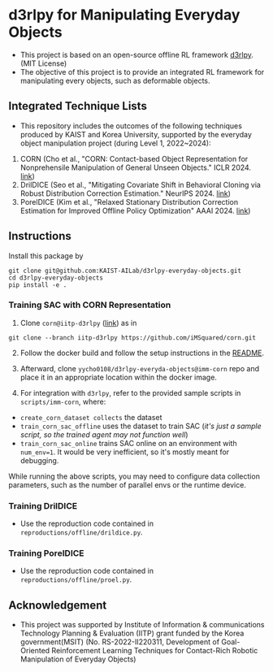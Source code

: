 # d3rlpy for Manipulating Everyday Objects
- This project is based on an open-source offline RL framework [d3rlpy](https://github.com/takuseno/d3rlpy). (MIT License)
- The objective of this project is to provide an integrated RL framework for manipulating every objects, such as deformable objects.

## Integrated Technique Lists
- This repository includes the outcomes of the following techniques produced by KAIST and Korea University, supported by the everyday object manipulation project (during Level 1, 2022~2024):
1. CORN (Cho et al., "CORN: Contact-based Object Representation for Nonprehensile Manipulation of General Unseen Objects." ICLR 2024. [link](https://openreview.net/pdf/be6d29e6e7d18c8ea0250289f353011374d395b1.pdf))
2. DrilDICE (Seo et al., "Mitigating Covariate Shift in Behavioral Cloning via Robust Distribution Correction Estimation."  NeurIPS 2024. [link](https://openreview.net/pdf?id=lHcvjsQFQq))
3. PorelDICE (Kim et al., "Relaxed Stationary Distribution Correction Estimation for Improved Offline Policy Optimization" AAAI 2024. [link](https://ojs.aaai.org/index.php/AAAI/article/view/29218/30298))

## Instructions
Install this package by
```
git clone git@github.com:KAIST-AILab/d3rlpy-everyday-objects.git
cd d3rlpy-everyday-objects
pip install -e .
```

### Training SAC with CORN Representation
1. Clone `corn@iitp-d3rlpy` ([link](https://github.com/iMSquared/corn/tree/iitp-d3rlpy)) as in
```
git clone --branch iitp-d3rlpy https://github.com/iMSquared/corn.git
```

2. Follow the docker build and follow the setup instructions in the [README](https://github.com/iMSquared/corn/tree/iitp-d3rlpy?tab=readme-ov-file).

3. Afterward, clone `yycho0108/d3rlpy-everyda-objects@imm-corn` repo and place it in an appropriate location within the docker image.

4. For integration with `d3rlpy`, refer to the provided sample scripts in `scripts/imm-corn`, where:

- `create_corn_dataset collects` the dataset
- `train_corn_sac_offline` uses the dataset to train SAC (*it's just a sample script, so the trained agent may not function well*)
- `train_corn_sac_online` trains SAC online on an environment with `num_env=1`. It would be very inefficient, so it's mostly meant for debugging.

While running the above scripts, you may need to configure data collection parameters, such as the number of parallel envs or the runtime device.

### Training DrilDICE
- Use the reproduction code contained in `reproductions/offline/drildice.py`.

### Training PorelDICE
- Use the reproduction code contained in `reproductions/offline/proel.py`.

## Acknowledgement
- This project  was supported by Institute of Information & communications Technology Planning & Evaluation (IITP) grant funded by the Korea government(MSIT) (No. RS-2022-II220311, Development of Goal-Oriented Reinforcement Learning Techniques for Contact-Rich Robotic Manipulation of Everyday Objects) 
